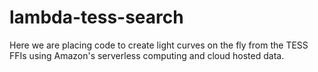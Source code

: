 # lambda-tess-search

Here we are placing code to create light curves on the fly from the TESS FFIs using Amazon's serverless computing and cloud hosted data.
